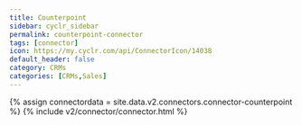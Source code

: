```yaml
---
title: Counterpoint
sidebar: cyclr_sidebar
permalink: counterpoint-connector
tags: [connector]
icon: https://my.cyclr.com/api/ConnectorIcon/14038
default_header: false
category: CRMs
categories: [CRMs,Sales]
---
```

{% assign connectordata = site.data.v2.connectors.connector-counterpoint %}
{% include v2/connector/connector.html %}	